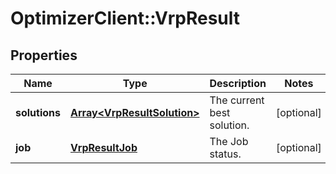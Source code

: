 # OptimizerClient::VrpResult

## Properties
Name | Type | Description | Notes
------------ | ------------- | ------------- | -------------
**solutions** | [**Array&lt;VrpResultSolution&gt;**](VrpResultSolution.md) | The current best solution. | [optional] 
**job** | [**VrpResultJob**](VrpResultJob.md) | The Job status. | [optional] 


